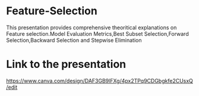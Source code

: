 # Feature-Selection
This presentation provides comprehensive theoritical explanations on Feature selection.Model Evaluation Metrics,Best Subset Selection,Forward Selection,Backward Selection and Stepwise Elimination

# Link to the presentation
https://www.canva.com/design/DAF3GB9lFXg/4px2TPq9CDGbgkfe2CUsxQ/edit

